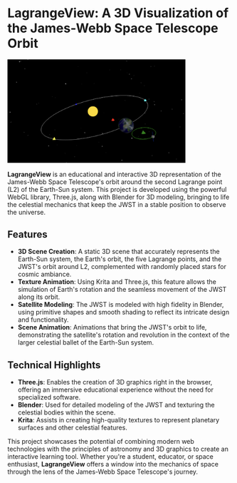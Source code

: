 # LagrangeView: A 3D Visualization of the James-Webb Space Telescope Orbit

<img src="universe-visualization.png" alt="Universe Visualization" width="400"/>

**LagrangeView** is an educational and interactive 3D representation of the James-Webb Space Telescope's orbit around the second Lagrange point (L2) of the Earth-Sun system. This project is developed using the powerful WebGL library, Three.js, along with Blender for 3D modeling, bringing to life the celestial mechanics that keep the JWST in a stable position to observe the universe.

## Features

- **3D Scene Creation**: A static 3D scene that accurately represents the Earth-Sun system, the Earth's orbit, the five Lagrange points, and the JWST's orbit around L2, complemented with randomly placed stars for cosmic ambiance.
- **Texture Animation**: Using Krita and Three.js, this feature allows the simulation of Earth's rotation and the seamless movement of the JWST along its orbit.
- **Satellite Modeling**: The JWST is modeled with high fidelity in Blender, using primitive shapes and smooth shading to reflect its intricate design and functionality.
- **Scene Animation**: Animations that bring the JWST's orbit to life, demonstrating the satellite's rotation and revolution in the context of the larger celestial ballet of the Earth-Sun system.

## Technical Highlights

- **Three.js**: Enables the creation of 3D graphics right in the browser, offering an immersive educational experience without the need for specialized software.
- **Blender**: Used for detailed modeling of the JWST and texturing the celestial bodies within the scene.
- **Krita**: Assists in creating high-quality textures to represent planetary surfaces and other celestial features.

This project showcases the potential of combining modern web technologies with the principles of astronomy and 3D graphics to create an interactive learning tool. Whether you're a student, educator, or space enthusiast, **LagrangeView** offers a window into the mechanics of space through the lens of the James-Webb Space Telescope's journey.
